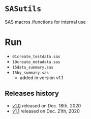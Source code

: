# `SASutils`

SAS macros /functions for internal use

# Run 

* `01create_testdata.sas` 
* `10create_metadata.sas`
* `15data_summary.sas`
* `15by_summary.sas`
   - added in version v1.1


## Releases history

* [v1.0](https://github.com/agalecki-work/SASutils/archive/v1.0.zip) released on Dec. 18th, 2020
* [v1.1](https://github.com/agalecki-work/SASutils/archive/v1.1.zip) released on Dec. 21th, 2020
